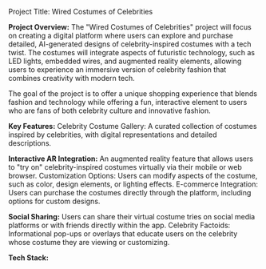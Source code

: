 
Project Title: Wired Costumes of Celebrities

**Project Overview:**
The "Wired Costumes of Celebrities" project will focus on creating a digital platform where users can explore and purchase detailed, AI-generated designs of celebrity-inspired costumes with a tech twist. The costumes will integrate aspects of futuristic technology, such as LED lights, embedded wires, and augmented reality elements, allowing users to experience an immersive version of celebrity fashion that combines creativity with modern tech.

The goal of the project is to offer a unique shopping experience that blends fashion and technology while offering a fun, interactive element to users who are fans of both celebrity culture and innovative fashion.

**Key Features:**
Celebrity Costume Gallery: A curated collection of costumes inspired by celebrities, with digital representations and detailed descriptions.

**Interactive AR Integration:**
An augmented reality feature that allows users to "try on" celebrity-inspired costumes virtually via their mobile or web browser.
Customization Options: Users can modify aspects of the costume, such as color, design elements, or lighting effects.
E-commerce Integration: Users can purchase the costumes directly through the platform, including options for custom designs.

**Social Sharing:** Users can share their virtual costume tries on social media platforms or with friends directly within the app.
Celebrity Factoids: Informational pop-ups or overlays that educate users on the celebrity whose costume they are viewing or customizing.

**Tech Stack:**

